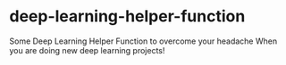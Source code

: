 # deep-learning-helper-function

Some Deep Learning Helper Function to overcome your headache When you are doing new deep learning projects!
